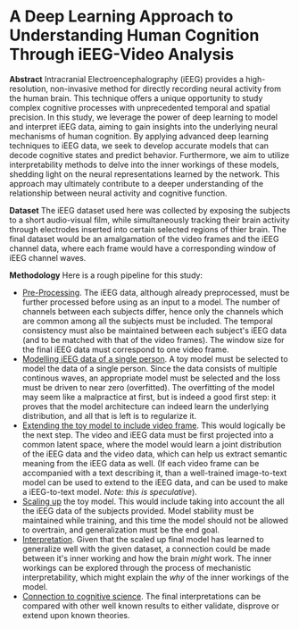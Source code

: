 # A Deep Learning Approach to Understanding Human Cognition Through iEEG-Video Analysis


**Abstract** Intracranial Electroencephalography (iEEG) provides a high-resolution, non-invasive method for directly recording neural activity from the human brain. This technique offers a unique opportunity to study complex cognitive processes with unprecedented temporal and spatial precision. In this study, we leverage the power of deep learning to model and interpret iEEG data, aiming to gain insights into the underlying neural mechanisms of human cognition.
By applying advanced deep learning techniques to iEEG data, we seek to develop accurate models that can decode cognitive states and predict behavior. Furthermore, we aim to utilize interpretability methods to delve into the inner workings of these models, shedding light on the neural representations learned by the network. This approach may ultimately contribute to a deeper understanding of the relationship between neural activity and cognitive function.

**Dataset** The iEEG dataset used here was collected by exposing the subjects to a short audio-visual film, while simultaneously tracking their brain activity through electrodes inserted into certain selected regions of thier brain.  The final dataset would be an amalgamation of the video frames and the iEEG channel data, where each frame would have a corresponding window of iEEG channel waves.

**Methodology** Here is a rough pipeline for this study:

- <u>Pre-Processing</u>. The iEEG data, although already preprocessed, must be further processed before using as an input to a model. The number of channels between each subjects differ, hence only the channels which are common among all the subjects must be included. The temporal consistency must also be maintained between each subject's iEEG data (and to be matched with that of the video frames). The window size for the final iEEG data must correspond to one video frame.
- <u>Modelling iEEG data of a single person</u>. A toy model must be selected to model the data of a single person. Since the data consists of multiple continous waves, an appropriate model must be selected and the loss must be driven to near zero (overfitted). The overfitting of the model may seem like a malpractice at first, but is indeed a good first step: it proves that the model architecture can indeed learn the underlying distribution, and all that is left is to regularize it.
- <u>Extending the toy model to include video frame</u>. This would logically be the next step. The video and iEEG data must be first projected into a common latent space, where the model would learn a joint distribution of the iEEG data and the video data, which can help us extract semantic meaning from the iEEG data as well. (If each video frame can be accompanied with a text describing it, than a well-trained image-to-text model can be used to extend to the iEEG data, and can be used to make a iEEG-to-text model. *Note: this is speculative*).
- <u>Scaling up</u> the toy model. This would include taking into account the all the iEEG data of the subjects provided. Model stability must be maintained while training, and this time the model should not be allowed to overtrain, and generalization must be the end goal.
- <u>Interpretation</u>. Given that the scaled up final model has learned to generalize well with the given dataset, a connection could be made between it's inner working and how the brain *might* work. The inner workings can be explored through the process of mechanistic interpretability, which might explain the *why* of the inner workings of the model.
- <u>Connection to cognitive science</u>. The final interpretations can be compared with other well known results to either validate, disprove or extend upon known theories.




